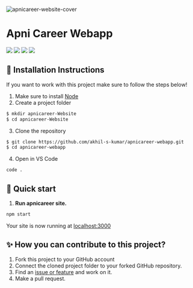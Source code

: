 ![apnicareer-website-cover](https://github.com/akhil-s-kumar/apnicareer-webapp/blob/master/Screenshots/main-screen.jpg?raw=true)

# Apni Career Webapp

<p align="left">
    <a href="https://github.com/akhil-s-kumar/apnicareer-webapp/issues" alt="Issues">
        <img src="https://img.shields.io/github/issues/akhil-s-kumar/apnicareer-webapp" /></a>
    <a href="https://github.com/akhil-s-kumar/apnicareer-webapp/pulls" alt="Pull Requests">
        <img src="https://img.shields.io/github/issues-pr/akhil-s-kumar/apnicareer-webapp" /></a>
    <a href="https://github.com/akhil-s-kumar/apnicareer-webapp/network/members" alt="Forks">
        <img src="https://img.shields.io/github/forks/akhil-s-kumar/apnicareer-webapp" /></a>
    <a href="https://github.com/akhil-s-kumar/apnicareer-webapp/stargazers" alt="Stars">
        <img src="https://img.shields.io/github/stars/akhil-s-kumar/apnicareer-webapp" /></a>
</p>

## 💽 Installation Instructions

If you want to work with this project make sure to follow the steps below!

1. Make sure to install [Node](https://nodejs.org/en/)
2. Create a project folder

```bash
$ mkdir apnicareer-Website
$ cd apnicareer-Website
```

3. Clone the repository

```bash
$ git clone https://github.com/akhil-s-kumar/apnicareer-webapp.git
$ cd apnicareer-webapp
```

4. Open in VS Code

```bash
code .
```

## 🚀 Quick start

1.  **Run apnicareer site.**

```bash
npm start
```

Your site is now running at [localhost:3000](http://localhost:3000)


## ✨ How you can contribute to this project?

1. Fork this project to your GitHub account
2. Connect the cloned project folder to your forked GitHub repository.
3. Find an [issue or feature](https://github.com/akhil-s-kumar/apnicareer-webapp/issues) and work on it.
4. Make a pull request.